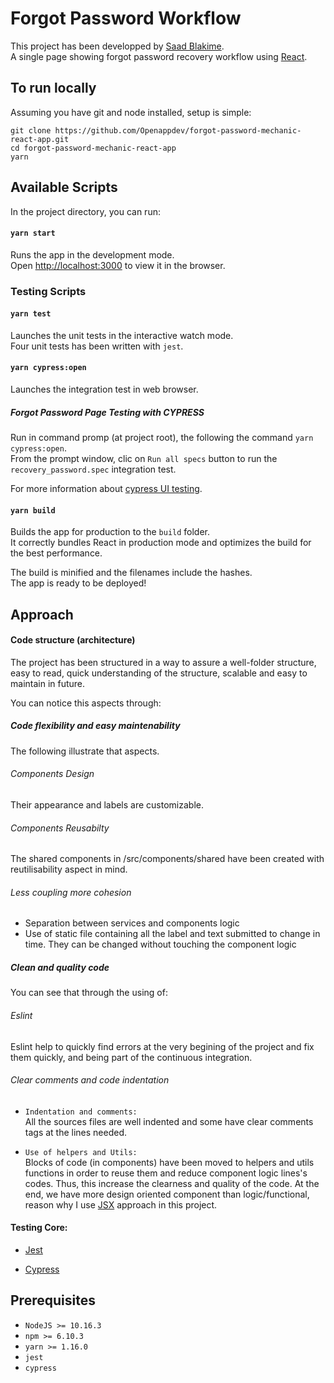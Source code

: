 # Forgot Password Workflow

This project has been developped by [Saad Blakime](https://github.com/Openappdev).<br/>
A single page showing forgot password recovery workflow using [React](https://reactjs.org/).

## To run locally

Assuming you have git and node installed, setup is simple:

```
git clone https://github.com/Openappdev/forgot-password-mechanic-react-app.git
cd forgot-password-mechanic-react-app
yarn
```

## Available Scripts

In the project directory, you can run:

#### `yarn start`

Runs the app in the development mode.<br />
Open [http://localhost:3000](http://localhost:3000) to view it in the browser.

### Testing Scripts

#### `yarn test`

Launches the unit tests in the interactive watch mode.<br />
Four unit tests has been written with `jest`.

#### `yarn cypress:open`

Launches the integration test in web browser.<br />

##### Forgot Password Page Testing with CYPRESS

Run in command promp (at project root), the following the command `yarn cypress:open`.<br />
From the prompt window, clic on `Run all specs` button to run the `recovery_password.spec` integration test.

For more information about [cypress UI testing](https://docs.cypress.io/guides/getting-started/installing-cypress.html#Opening-Cypress).

#### `yarn build`

Builds the app for production to the `build` folder.<br />
It correctly bundles React in production mode and optimizes the build for the best performance.

The build is minified and the filenames include the hashes.<br />
The app is ready to be deployed!

## Approach

#### Code structure (architecture)

The project has been structured in a way to assure a well-folder structure, easy to read, quick understanding of the structure, scalable and easy to maintain in future.<br />

You can notice this aspects through:

##### Code flexibility and easy maintenability

The following illustrate that aspects.

###### Components Design

Their appearance and labels are customizable.

###### Components Reusabilty

The shared components in /src/components/shared have been created with reutilisability aspect in mind.

###### Less coupling more cohesion

-   Separation between services and components logic<br />
-   Use of static file containing all the label and text submitted to change in time. They can be changed without touching the component logic

##### Clean and quality code

You can see that through the using of:

###### Eslint

Eslint help to quickly find errors at the very begining of the project and fix them quickly, and being part of the continuous integration.

###### Clear comments and code indentation

-   `Indentation and comments:` <br />
    All the sources files are well indented and some have clear comments tags at the lines needed.<br />

-   `Use of helpers and Utils:` <br />
    Blocks of code (in components) have been moved to helpers and utils functions in order to reuse them and reduce component logic lines's codes. Thus, this increase the clearness and quality of the code. At the end, we have more design oriented component than logic/functional, reason why I use [JSX](https://reactjs.org/docs/introducing-jsx.html) approach in this project.

#### Testing Core:

-   [Jest](https://jestjs.io/docs/ru/tutorial-react)

-   [Cypress](https://www.cypress.io/)

## Prerequisites

-   `NodeJS >= 10.16.3`
-   `npm >= 6.10.3`
-   `yarn >= 1.16.0`
-   `jest`
-   `cypress`
